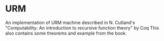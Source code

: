 # URM
An implementation of URM machine described in N. Cutland's "Computability: An introduction to recursive function theory" by Coq
This also contains some theorems and example from the book.
